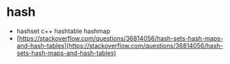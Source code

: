 # hash

* hashset c++ hashtable hashmap
* [https://stackoverflow.com/questions/36814056/hash-sets-hash-maps-and-hash-tables](https://stackoverflow.com/questions/36814056/hash-sets-hash-maps-and-hash-tables)
